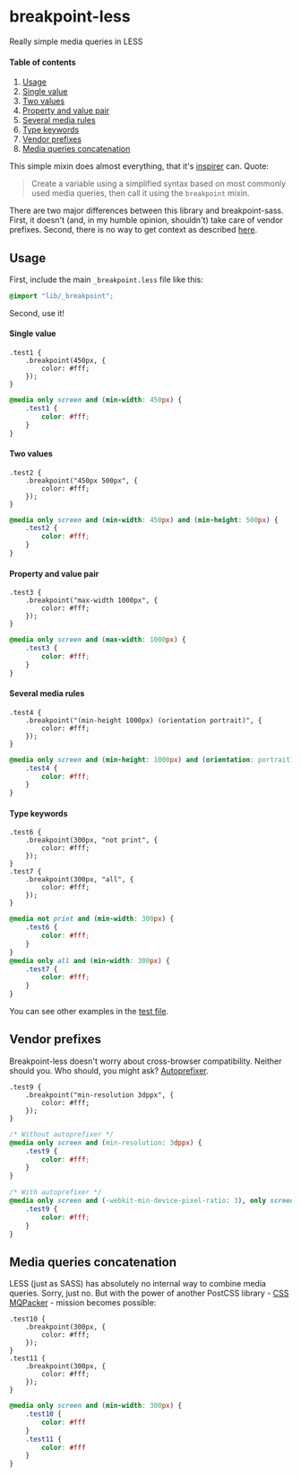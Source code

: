 # breakpoint-less
Really simple media queries in LESS

#### Table of contents
1. [Usage](#usage)
  1. [Single value](#single-value)
  2. [Two values](#two-values)
  3. [Property and value pair](#property-and-value-pair)
  4. [Several media rules](#several-media-rules)
  5. [Type keywords](#type-keywords)
2. [Vendor prefixes](#vendor-prefixes)
3. [Media queries concatenation](#media-queries-concatenation)

This simple mixin does almost everything, that it's [inspirer](https://github.com/at-import/breakpoint) can. Quote:
> Create a variable using a simplified syntax based on most commonly used media queries, then call it using the `breakpoint` mixin.

There are two major differences between this library and breakpoint-sass. First, it doesn't (and, in my humble opinion, shouldn't) take care of vendor prefixes. Second, there is no way to get context as described [here](https://github.com/at-import/breakpoint/wiki/Breakpoint-Context).

## Usage
First, include the main `_breakpoint.less` file like this:
```css
@import "lib/_breakpoint";
```
Second, use it!

#### Single value
```less
.test1 {
    .breakpoint(450px, {
        color: #fff;
    });
}
```
```css
@media only screen and (min-width: 450px) {
    .test1 {
        color: #fff;
    }
}
```

#### Two values
```less
.test2 {
    .breakpoint("450px 500px", {
        color: #fff;
    });
}
```
```css
@media only screen and (min-width: 450px) and (min-height: 500px) {
    .test2 {
        color: #fff;
    }
}
```

#### Property and value pair
```less
.test3 {
    .breakpoint("max-width 1000px", {
        color: #fff;
    });
}
```
```css
@media only screen and (max-width: 1000px) {
    .test3 {
        color: #fff;
    }
}
```

#### Several media rules
```less
.test4 {
    .breakpoint("(min-height 1000px) (orientation portrait)", {
        color: #fff;
    });
}
```
```css
@media only screen and (min-height: 1000px) and (orientation: portrait) {
    .test4 {
        color: #fff;
    }
}
```

#### Type keywords
```less
.test6 {
    .breakpoint(300px, "not print", {
        color: #fff;
    });
}
.test7 {
    .breakpoint(300px, "all", {
        color: #fff;
    });
}
```
```css
@media not print and (min-width: 300px) {
    .test6 {
        color: #fff;
    }
}
@media only all and (min-width: 300px) {
    .test7 {
        color: #fff;
    }
}
```

You can see other examples in the [test file](https://github.com/ApatheticG/breakpoint-less/blob/master/tests/test.less).

## Vendor prefixes
Breakpoint-less doesn't worry about cross-browser compatibility. Neither should you. Who should, you might ask? [Autoprefixer](https://github.com/postcss/autoprefixer).
```less
.test9 {
    .breakpoint("min-resolution 3dppx", {
        color: #fff;
    });
}
```
```css
/* Without autoprefixer */
@media only screen and (min-resolution: 3dppx) {
    .test9 {
        color: #fff;
    }
}

/* With autoprefixer */
@media only screen and (-webkit-min-device-pixel-ratio: 3), only screen and (min-resolution: 3dppx) {
    .test9 {
        color: #fff;
    }
}
```

## Media queries concatenation
LESS (just as SASS) has absolutely no internal way to combine media queries. Sorry, just no. But with the power of another PostCSS library - [CSS MQPacker](https://github.com/hail2u/node-css-mqpacker) - mission becomes possible:
```less
.test10 {
    .breakpoint(300px, {
        color: #fff;
    });
}
.test11 {
    .breakpoint(300px, {
        color: #fff;
    });
}
```
```css
@media only screen and (min-width: 300px) {
    .test10 {
        color: #fff
    }
    .test11 {
        color: #fff
    }
}
```
